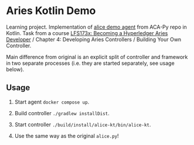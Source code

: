 # Aries Kotlin Demo

Learning project. Implementation of [alice demo agent](https://github.com/hyperledger/aries-cloudagent-python/blob/main/demo/runners/alice.py) 
from ACA-Py repo in Kotlin. Task from a course [LFS173x: Becoming a Hyperledger Aries Developer](https://training.linuxfoundation.org/training/becoming-a-hyperledger-aries-developer-lfs173/) 
/ Chapter 4: Developing Aries Controllers / Building Your Own Controller.

Main difference from original is an explicit split of controller and framework 
in two separate processes (i.e. they are started separately, see usage below).

## Usage

1. Start agent `docker compose up`.

2. Build controller `./gradlew installDist`.

3. Start controller `./build/install/alice-kt/bin/alice-kt`.

4. Use the same way as the original `alice.py`!
